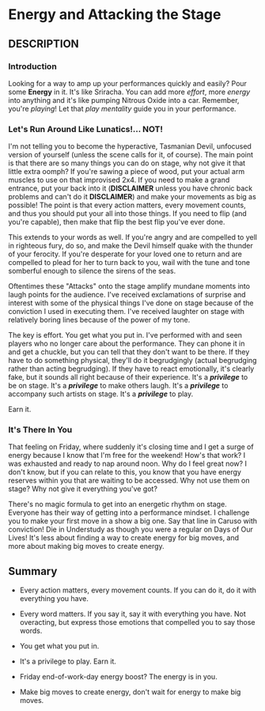 ﻿# Energy and Attacking the Stage

## DESCRIPTION

### Introduction

Looking for a way to amp up your performances quickly and easily? Pour some **Energy** in it. It's like Sriracha. You can add more _effort_, more _energy_ into anything and it's like pumping Nitrous Oxide into a car. Remember, you're _playing_! Let that _play mentality_ guide you in your performance.

### Let's Run Around Like Lunatics!... NOT!

I'm not telling you to become the hyperactive, Tasmanian Devil, unfocused version of yourself (unless the scene calls for it, of course). The main point is that there are so many things you can do on stage, why not give it that little extra oomph? If you're sawing a piece of wood, put your actual arm muscles to use on that improvised 2x4. If you need to make a grand entrance, put your back into it (**DISCLAIMER** unless you have chronic back problems and can't do it **DISCLAIMER**) and make your movements as big as possible! The point is that every action matters, every movement counts, and thus you should put your all into those things. If you need to flip (and you're capable), then make that flip the best flip you've ever done.

This extends to your words as well. If you're angry and are compelled to yell in righteous fury, do so, and make the Devil himself quake with the thunder of your ferocity. If you're desperate for your loved one to return and are compelled to plead for her to turn back to you, wail with the tune and tone somberful enough to silence the sirens of the seas. 

Oftentimes these "Attacks" onto the stage amplify mundane moments into laugh points for the audience. I've received exclamations of surprise and interest with some of the physical things I've done on stage because of the conviction I used in executing them. I've received laughter on stage with relatively boring lines because of the power of my tone.

The key is effort. You get what you put in. I've performed with and seen players who no longer care about the performance. They can phone it in and get a chuckle, but you can tell that they don't want to be there. If they have to do something physical, they'll do it begrudgingly (actual begrudging rather than acting begrudging). If they have to react emotionally, it's clearly fake, but it sounds all right because of their experience. It's a **_privilege_** to be on stage. It's a **_privilege_** to make others laugh. It's a **_privilege_** to accompany such artists on stage. It's a **_privilege_** to play. 

Earn it.

### It's There In You

That feeling on Friday, where suddenly it's closing time and I get a surge of energy because I know that I'm free for the weekend! How's that work? I was exhausted and ready to nap around noon. Why do I feel great now? I don't know, but if you can relate to this, you know that you have energy reserves within you that are waiting to be accessed. Why not use them on stage? Why not give it everything you've got?

There's no magic formula to get into an energetic rhythm on stage. Everyone has their way of getting into a performance mindset. I challenge you to make your first move in a show a big one. Say that line in Caruso with conviction! Die in Understudy as though you were a regular on Days of Our Lives! It's less about finding a way to create energy for big moves, and more about making big moves to create energy.

## Summary

- Every action matters, every movement counts. If you can do it, do it with everything you have.

- Every word matters. If you say it, say it with everything you have. Not overacting, but express those emotions that compelled you to say those words.

- You get what you put in.

- It's a privilege to play. Earn it.

- Friday end-of-work-day energy boost? The energy is in you.

- Make big moves to create energy, don't wait for energy to make big moves.
